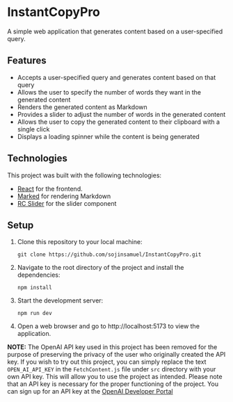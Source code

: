 # InstantCopyPro
A simple web application that generates content based on a user-specified query.

## Features
- Accepts a user-specified query and generates content based on that query
- Allows the user to specify the number of words they want in the generated content
- Renders the generated content as Markdown
- Provides a slider to adjust the number of words in the generated content
- Allows the user to copy the generated content to their clipboard with a single click
- Displays a loading spinner while the content is being generated

## Technologies
This project was built with the following technologies:
*  [React](https://reactjs.org/) for the frontend.
* [Marked](https://marked.js.org/) for rendering Markdown
* [RC Slider](https://www.npmjs.com/package/rc-slider) for the slider component

## Setup
1. Clone this repository to your local machine:
    ```
    git clone https://github.com/sojinsamuel/InstantCopyPro.git
    ```
2. Navigate to the root directory of the project and install the dependencies:
    ```
    npm install
    ```
3. Start the development server:
    ```
    npm run dev
    ```
4. Open a web browser and go to http://localhost:5173 to view the application.

**NOTE:** The OpenAI API key used in this project has been removed for the purpose of preserving the privacy of the user who originally created the API key. If you wish to try out this project, you can simply replace the text `OPEN_AI_API_KEY` in the `FetchContent.js` file under `src` directory with your own API key. This will allow you to use the project as intended. Please note that an API key is necessary for the proper functioning of the project.
You can sign up for an API key at the [OpenAI Developer Portal](https://beta.openai.com/signup/)
